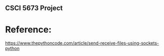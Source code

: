## CSCI 5673 Project


# Reference:

https://www.thepythoncode.com/article/send-receive-files-using-sockets-python


